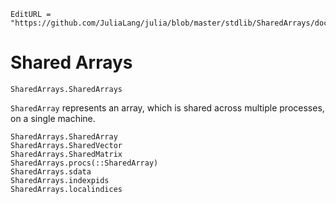 ```@meta
EditURL = "https://github.com/JuliaLang/julia/blob/master/stdlib/SharedArrays/docs/src/index.md"
```

# Shared Arrays

```@docs
SharedArrays.SharedArrays
```

`SharedArray` represents an array, which is shared across multiple processes, on a single machine.

```@docs
SharedArrays.SharedArray
SharedArrays.SharedVector
SharedArrays.SharedMatrix
SharedArrays.procs(::SharedArray)
SharedArrays.sdata
SharedArrays.indexpids
SharedArrays.localindices
```
